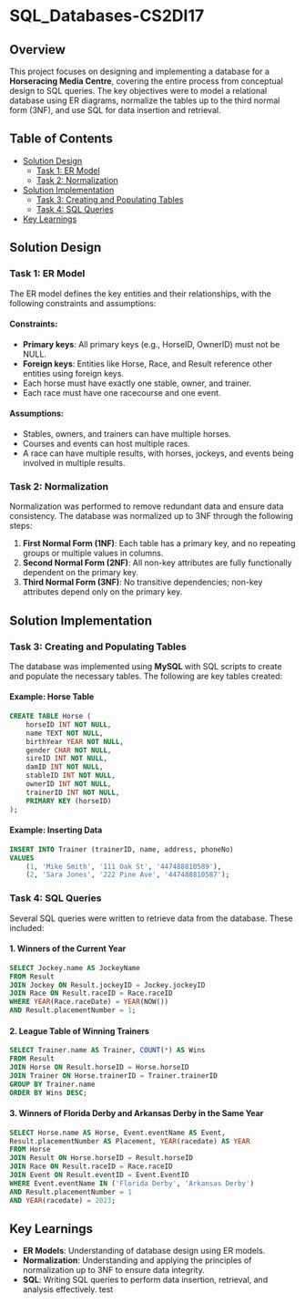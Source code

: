 # SQL_Databases-CS2DI17

## Overview

This project focuses on designing and implementing a database for a **Horseracing Media Centre**, covering the entire process from conceptual design to SQL queries. The key objectives were to model a relational database using ER diagrams, normalize the tables up to the third normal form (3NF), and use SQL for data insertion and retrieval.


## Table of Contents

- [Solution Design](#solution-design)
  - [Task 1: ER Model](#task-1-er-model)
  - [Task 2: Normalization](#task-2-normalization)
- [Solution Implementation](#solution-implementation)
  - [Task 3: Creating and Populating Tables](#task-3-creating-and-populating-tables)
  - [Task 4: SQL Queries](#task-4-sql-queries)
- [Key Learnings](#key-learnings)



## Solution Design

### Task 1: ER Model

The ER model defines the key entities and their relationships, with the following constraints and assumptions:

#### Constraints:
- **Primary keys**: All primary keys (e.g., HorseID, OwnerID) must not be NULL.
- **Foreign keys**: Entities like Horse, Race, and Result reference other entities using foreign keys.
- Each horse must have exactly one stable, owner, and trainer.
- Each race must have one racecourse and one event.

#### Assumptions:
- Stables, owners, and trainers can have multiple horses.
- Courses and events can host multiple races.
- A race can have multiple results, with horses, jockeys, and events being involved in multiple results.

### Task 2: Normalization

Normalization was performed to remove redundant data and ensure data consistency. The database was normalized up to 3NF through the following steps:

1. **First Normal Form (1NF)**: Each table has a primary key, and no repeating groups or multiple values in columns.
2. **Second Normal Form (2NF)**: All non-key attributes are fully functionally dependent on the primary key.
3. **Third Normal Form (3NF)**: No transitive dependencies; non-key attributes depend only on the primary key.



## Solution Implementation

### Task 3: Creating and Populating Tables

The database was implemented using **MySQL** with SQL scripts to create and populate the necessary tables. The following are key tables created:

#### Example: Horse Table

```sql
CREATE TABLE Horse (
    horseID INT NOT NULL,
    name TEXT NOT NULL,
    birthYear YEAR NOT NULL,
    gender CHAR NOT NULL,
    sireID INT NOT NULL,
    damID INT NOT NULL,
    stableID INT NOT NULL,
    ownerID INT NOT NULL,
    trainerID INT NOT NULL,
    PRIMARY KEY (horseID)
);
```

#### Example: Inserting Data

```sql
INSERT INTO Trainer (trainerID, name, address, phoneNo) 
VALUES 
    (1, 'Mike Smith', '111 Oak St', '447488810589'), 
    (2, 'Sara Jones', '222 Pine Ave', '447488810587');
```

### Task 4: SQL Queries

Several SQL queries were written to retrieve data from the database. These included:

#### 1. Winners of the Current Year
```sql
SELECT Jockey.name AS JockeyName 
FROM Result 
JOIN Jockey ON Result.jockeyID = Jockey.jockeyID 
JOIN Race ON Result.raceID = Race.raceID 
WHERE YEAR(Race.raceDate) = YEAR(NOW()) 
AND Result.placementNumber = 1;
```

#### 2. League Table of Winning Trainers
```sql
SELECT Trainer.name AS Trainer, COUNT(*) AS Wins 
FROM Result 
JOIN Horse ON Result.horseID = Horse.horseID 
JOIN Trainer ON Horse.trainerID = Trainer.trainerID 
GROUP BY Trainer.name 
ORDER BY Wins DESC;
```

#### 3. Winners of Florida Derby and Arkansas Derby in the Same Year
```sql
SELECT Horse.name AS Horse, Event.eventName AS Event, 
Result.placementNumber AS Placement, YEAR(racedate) AS YEAR 
FROM Horse 
JOIN Result ON Horse.horseID = Result.horseID 
JOIN Race ON Result.raceID = Race.raceID 
JOIN Event ON Result.eventID = Event.EventID 
WHERE Event.eventName IN ('Florida Derby', 'Arkansas Derby') 
AND Result.placementNumber = 1 
AND YEAR(racedate) = 2023;
```


## Key Learnings

- **ER Models**: Understanding of database design using ER models.
- **Normalization**: Understanding and applying the principles of normalization up to 3NF to ensure data integrity.
- **SQL**: Writing SQL queries to perform data insertion, retrieval, and analysis effectively.
test


